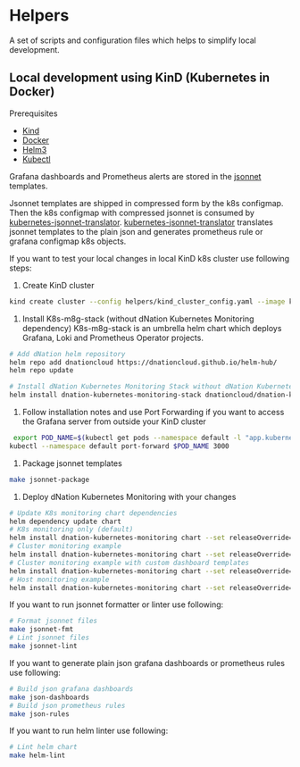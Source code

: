 # Helpers

A set of scripts and configuration files which helps to simplify local development.

## Local development using KinD (Kubernetes in Docker)

Prerequisites

* [Kind](https://kind.sigs.k8s.io/)
* [Docker](https://www.docker.com/)
* [Helm3](https://helm.sh/)
* [Kubectl](https://kubernetes.io/docs/tasks/tools/install-kubectl/)

Grafana dashboards and Prometheus alerts are stored in the [jsonnet](https://jsonnet.org/) templates.

Jsonnet templates are shipped in compressed form by the k8s configmap.
Then the k8s configmap with compressed jsonnet is consumed by [kubernetes-jsonnet-translator](https://github.com/dNationCloud/kubernetes-jsonnet-translator).
[kubernetes-jsonnet-translator](https://github.com/dNationCloud/kubernetes-jsonnet-translator) translates jsonnet templates to the plain json and generates prometheus rule or grafana configmap k8s objects.

If you want to test your local changes in local KinD k8s cluster use following steps:

1. Create KinD cluster
```bash
kind create cluster --config helpers/kind_cluster_config.yaml --image kindest/node:v1.20.2
```
1. Install K8s-m8g-stack (without dNation Kubernetes Monitoring dependency)
K8s-m8g-stack is an umbrella helm chart which deploys Grafana, Loki and Prometheus Operator projects.
```bash
# Add dNation helm repository
helm repo add dnationcloud https://dnationcloud.github.io/helm-hub/
helm repo update

# Install dNation Kubernetes Monitoring Stack without dNation Kubernetes Monitoring chart
helm install dnation-kubernetes-monitoring-stack dnationcloud/dnation-kubernetes-monitoring-stack  --set dnation-kubernetes-monitoring.enabled=false
```

1. Follow installation notes and use Port Forwarding if you want to access the Grafana server from outside your KinD cluster
```bash
 export POD_NAME=$(kubectl get pods --namespace default -l "app.kubernetes.io/name=grafana,app.kubernetes.io/instance=dnation-kubernetes-monitoring-stack" -o jsonpath="{.items[0].metadata.name}")
kubectl --namespace default port-forward $POD_NAME 3000
```

1. Package jsonnet templates
```bash
make jsonnet-package
```
1. Deploy dNation Kubernetes Monitoring with your changes
```bash
# Update K8s monitoring chart dependencies
helm dependency update chart
# K8s monitoring only (default)
helm install dnation-kubernetes-monitoring chart --set releaseOverride=dnation-kubernetes-monitoring-stack
# Cluster monitoring example
helm install dnation-kubernetes-monitoring chart --set releaseOverride=dnation-kubernetes-monitoring-stack -f helpers/values-cluster.yaml
# Cluster monitoring example with custom dashboard templates
helm install dnation-kubernetes-monitoring chart --set releaseOverride=dnation-kubernetes-monitoring-stack -f helpers/values-cluster-elk.yaml
# Host monitoring example
helm install dnation-kubernetes-monitoring chart --set releaseOverride=dnation-kubernetes-monitoring-stack -f helpers/values-host.yaml
```

If you want to run jsonnet formatter or linter use following:
```bash
# Format jsonnet files
make jsonnet-fmt
# Lint jsonnet files
make jsonnet-lint
```
If you want to generate plain json grafana dashboards or prometheus rules use following:
```bash
# Build json grafana dashboards
make json-dashboards
# Build json prometheus rules
make json-rules
```
If you want to run helm linter use following:
```bash
# Lint helm chart
make helm-lint
```
